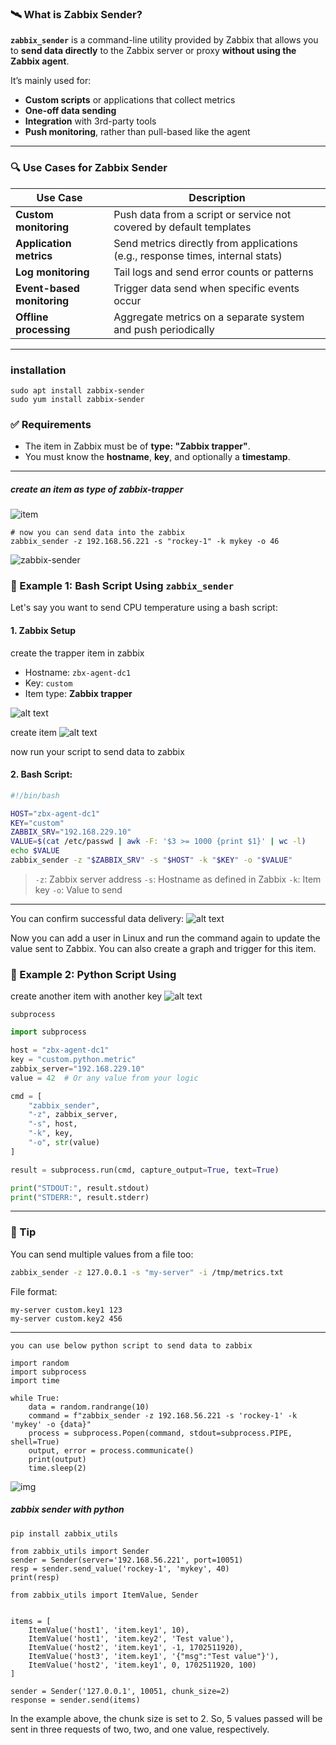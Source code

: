 ### 🛰️ What is **Zabbix Sender**?

**`zabbix_sender`** is a command-line utility provided by Zabbix that allows you to **send data directly** to the Zabbix server or proxy **without using the Zabbix agent**.

It’s mainly used for:

* **Custom scripts** or applications that collect metrics
* **One-off data sending**
* **Integration** with 3rd-party tools
* **Push monitoring**, rather than pull-based like the agent

---

### 🔍 **Use Cases for Zabbix Sender**

| Use Case                   | Description                                                                    |
| -------------------------- | ------------------------------------------------------------------------------ |
| **Custom monitoring**      | Push data from a script or service not covered by default templates            |
| **Application metrics**    | Send metrics directly from applications (e.g., response times, internal stats) |
| **Log monitoring**         | Tail logs and send error counts or patterns                                    |
| **Event-based monitoring** | Trigger data send when specific events occur                                   |
| **Offline processing**     | Aggregate metrics on a separate system and push periodically                   |

---

### installation
```
sudo apt install zabbix-sender
sudo yum install zabbix-sender

```


### ✅ Requirements

* The item in Zabbix must be of **type: "Zabbix trapper"**.
* You must know the **hostname**, **key**, and optionally a **timestamp**.

---

##### create an item as type of zabbix-trapper 
![item](../img/1.png)

```
# now you can send data into the zabbix 
zabbix_sender -z 192.168.56.221 -s "rockey-1" -k mykey -o 46

```
![zabbix-sender](../img/2.png)



### 🧪 Example 1: Bash Script Using `zabbix_sender`

Let's say you want to send CPU temperature using a bash script:


#### 1. Zabbix Setup
create the trapper item in zabbix
* Hostname: `zbx-agent-dc1`
* Key: `custom`
* Item type: **Zabbix trapper**

![alt text](img/1-sender.png)

create item
![alt text](img/2-sender.png)

now run your script to send data to zabbix

#### 2. Bash Script:

```bash
#!/bin/bash

HOST="zbx-agent-dc1"
KEY="custom"
ZABBIX_SRV="192.168.229.10"
VALUE=$(cat /etc/passwd | awk -F: '$3 >= 1000 {print $1}' | wc -l)
echo $VALUE
zabbix_sender -z "$ZABBIX_SRV" -s "$HOST" -k "$KEY" -o "$VALUE"


```

> `-z`: Zabbix server address
> `-s`: Hostname as defined in Zabbix
> `-k`: Item key
> `-o`: Value to send

---

You can confirm successful data delivery:
![alt text](img/3-sender.png)

Now you can add a user in Linux and run the command again to update the value sent to Zabbix. You can also create a graph and trigger for this item.


### 🐍 Example 2: Python Script Using 
create another item with another key
![alt text](img/4-sender.png)

`subprocess`
```python
import subprocess

host = "zbx-agent-dc1"
key = "custom.python.metric"
zabbix_server="192.168.229.10"
value = 42  # Or any value from your logic

cmd = [
    "zabbix_sender",
    "-z", zabbix_server,
    "-s", host,
    "-k", key,
    "-o", str(value)
]

result = subprocess.run(cmd, capture_output=True, text=True)

print("STDOUT:", result.stdout)
print("STDERR:", result.stderr)
```

---




### 🧠 Tip

You can send multiple values from a file too:

```bash
zabbix_sender -z 127.0.0.1 -s "my-server" -i /tmp/metrics.txt
```

File format:

```
my-server custom.key1 123
my-server custom.key2 456
```

---





`you can use below python script to send data to zabbix`

```
import random
import subprocess
import time

while True:
    data = random.randrange(10)
    command = f"zabbix_sender -z 192.168.56.221 -s 'rockey-1' -k 'mykey' -o {data}"
    process = subprocess.Popen(command, stdout=subprocess.PIPE, shell=True)
    output, error = process.communicate()
    print(output)
    time.sleep(2)

```

![img](../img/3.png)

##### zabbix sender with python

```
pip install zabbix_utils

from zabbix_utils import Sender
sender = Sender(server='192.168.56.221', port=10051)
resp = sender.send_value('rockey-1', 'mykey', 40)
print(resp)

```
```
from zabbix_utils import ItemValue, Sender


items = [
    ItemValue('host1', 'item.key1', 10),
    ItemValue('host1', 'item.key2', 'Test value'),
    ItemValue('host2', 'item.key1', -1, 1702511920),
    ItemValue('host3', 'item.key1', '{"msg":"Test value"}'),
    ItemValue('host2', 'item.key1', 0, 1702511920, 100)
]

sender = Sender('127.0.0.1', 10051, chunk_size=2)
response = sender.send(items)
```
In the example above, the chunk size is set to 2. So, 5 values passed will be sent in three requests of two, two, and one value, respectively.
